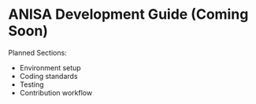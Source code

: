 # ANISA Development Guide (Coming Soon)

Planned Sections:
- Environment setup
- Coding standards
- Testing
- Contribution workflow
